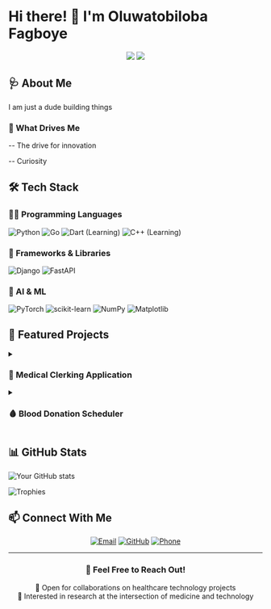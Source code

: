 <!--
**Fagboye/Fagboye** is a ✨ _special_ ✨ repository because its `README.md` (this file) appears on your GitHub profile.

Here are some ideas to get you started:

- 🔭 I’m currently working on ...
- 🌱 I’m currently learning ...
- 👯 I’m looking to collaborate on ...
- 🤔 I’m looking for help with ...
- 💬 Ask me about ...
- 📫 How to reach me: ...
- 😄 Pronouns: ...
- ⚡ Fun fact: ...
-->
# Hi there! 👋 I'm Oluwatobiloba Fagboye

<div align="center">
  <img src="https://img.shields.io/badge/Medical_Student-red?style=for-the-badge"/>
  <img src="https://img.shields.io/badge/Software_Engineer-blue?style=for-the-badge"/>
</div>

## 🩺 About Me

I am just a dude building things

### 🌟 What Drives Me

-- The drive for innovation 

-- Curiosity 


## 🛠️ Tech Stack

### 👨‍💻 Programming Languages
![Python](https://img.shields.io/badge/Python-3776AB?style=for-the-badge&logo=python&logoColor=white)
![Go](https://img.shields.io/badge/Go-00ADD8?style=for-the-badge&logo=go&logoColor=white)
![Dart](https://img.shields.io/badge/Dart-0175C2?style=for-the-badge&logo=dart&logoColor=white) (Learning)
![C++](https://img.shields.io/badge/C++-00599C?style=for-the-badge&logo=cplusplus&logoColor=white) (Learning)

### 🚀 Frameworks & Libraries
![Django](https://img.shields.io/badge/Django-092E20?style=for-the-badge&logo=django&logoColor=white)
![FastAPI](https://img.shields.io/badge/FastAPI-009688?style=for-the-badge&logo=fastapi&logoColor=white)


### 🤖 AI & ML
![PyTorch](https://img.shields.io/badge/PyTorch-EE4C2C?style=for-the-badge&logo=pytorch&logoColor=white)
![scikit-learn](https://img.shields.io/badge/scikit--learn-F7931E?style=for-the-badge&logo=scikit-learn&logoColor=white)
![NumPy](https://img.shields.io/badge/Numpy-777BB4?style=for-the-badge&logo=numpy&logoColor=white)
![Matplotlib](https://img.shields.io/badge/Matplotlib-239120?style=for-the-badge&logo=plotly&logoColor=white)


## 🏥 Featured Projects
<details>
<summary><h3>🏥 Medical Clerking Application</h3></summary>

<p align="left">
    <img src="https://img.shields.io/badge/Django-092E20?style=for-the-badge&logo=django&logoColor=white" alt="Django"/>
    <img src="https://img.shields.io/badge/PostgreSQL-316192?style=for-the-badge&logo=postgresql&logoColor=white" alt="PostgreSQL"/>
    <img src="https://img.shields.io/badge/Swagger-85EA2D?style=for-the-badge&logo=swagger&logoColor=black" alt="Swagger"/>
    <img src="https://img.shields.io/badge/JWT-000000?style=for-the-badge&logo=JSON%20web%20tokens&logoColor=white" alt="JWT"/>
</p>

A digital platform enabling medical students to document and manage patient clerkings efficiently.

**Key Features:**
- 🔐 Secure JWT authentication system
- 📊 PostgreSQL database for robust data management
- 🔄 RESTful APIs with Swagger documentation
- 📱 Mobile integration support
- 🏫 School-based sharing functionality
- 🎙️ Speech-to-text capability for clinical documentation

**Tech Stack:** Django Rest Framework, PostgreSQL, JWT Authentication, Swagger
</details>

<details>
<summary><h3>🩸 Blood Donation Scheduler</h3></summary>

<p align="left">
    <img src="https://img.shields.io/badge/Flask-000000?style=for-the-badge&logo=flask&logoColor=white" alt="Flask"/>
    <img src="https://img.shields.io/badge/SQLite-07405E?style=for-the-badge&logo=sqlite&logoColor=white" alt="SQLite"/>
    <img src="https://img.shields.io/badge/JWT-000000?style=for-the-badge&logo=JSON%20web%20tokens&logoColor=white" alt="JWT"/>
</p>

A Flask-based web application for managing blood donation records and scheduling at Bowen University.

**Key Features:**
- 👤 User authentication system
- 📅 Automated appointment scheduling
- 📱 APIs for donation history management
- 👥 User profile management
- 📊 Donation tracking system

**Tech Stack:** Flask, SQLite, JWT Authentication
</details>

## 📊 GitHub Stats

<!-- GitHub Stats Cards -->
![Your GitHub stats](https://github-readme-stats.vercel.app/api?username=Fagboye&show_icons=true&theme=radical)

<!-- Trophies -->
![Trophies](https://github-profile-trophy.vercel.app/?username=Fagboye&theme=radical&no-frame=false&no-bg=true&margin-w=4)


## 📫 Connect With Me

<div align="center">
  
[![Email](https://img.shields.io/badge/Email-fagboyetobiloba@gmail.com-EA4335?style=for-the-badge&logo=gmail&logoColor=white)](mailto:fagboyetobiloba@gmail.com)
[![GitHub](https://img.shields.io/badge/GitHub-Fagboye-181717?style=for-the-badge&logo=github&logoColor=white)](https://github.com/Fagboye)
[![Phone](https://img.shields.io/badge/Phone-+234_915_788_4251-00897B?style=for-the-badge&logo=whatsapp&logoColor=white)](https://wa.me/+2349157884251)

</div>

---

<div align="center">
  
### 💬 Feel Free to Reach Out!
  
🌟 Open for collaborations on healthcare technology projects  
🏥 Interested in research at the intersection of medicine and technology

</div>
